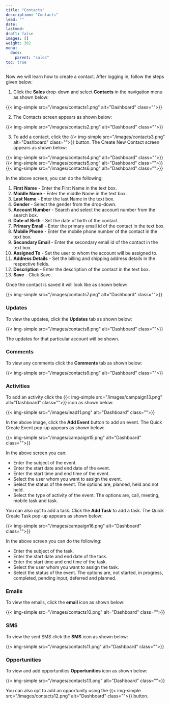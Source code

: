 ```yaml
---
title: "Contacts"
description: "Contacts"
lead: ""
date:
lastmod:
draft: false
images: []
weight: 302
menu:
  docs:
    parent: "sales"
toc: true
---
```


Now we will learn how to create a contact. After logging in, follow the steps given below:

1.	Click the **Sales** drop-down and select **Contacts** in the navigation menu as shown below:

 {{< img-simple src="/images/contacts1.png"  alt="Dashboard" class="">}}

2.	The Contacts screen appears as shown below:

 {{< img-simple src="/images/contacts2.png"  alt="Dashboard" class="">}}

3.	To add a contact, click the  {{< img-simple src="/images/contacts3.png"  alt="Dashboard" class="">}}  button. The Create New Contact screen appears as shown below:

{{< img-simple src="/images/contacts4.png"  alt="Dashboard" class="">}}
{{< img-simple src="/images/contacts5.png"  alt="Dashboard" class="">}}
{{< img-simple src="/images/contacts6.png"  alt="Dashboard" class="">}}

In the above screen, you can do the following:
1. **First Name** - Enter the First Name in the text box.
2. **Middle Name** - Enter the middle Name in the text box.
3. **Last Name** - Enter the last Name in the text box.
4. **Gender** - Select the gender from the drop-down.
5. **Account Number** - Search and select the account number from the search box.
6. **Date of Birth** - Set the date of birth of the contact.
7. **Primary Email** - Enter the primary email id of the contact in the text box.
8. **Mobile Phone** - Enter the mobile phone number of the contact in the text box.
9. **Secondary Email** - Enter the secondary email id of the contact in the text box.
10. **Assigned To** - Set the user to whom the account will be assigned to.
11. **Address Details** - Set the billing and shipping address details in the respective fields.
12.	**Description** - Enter the description of the contact in the text box.
13.	**Save** - Click Save.

Once the contact is saved it will look like as shown below:

{{< img-simple src="/images/contacts7.png"  alt="Dashboard" class="">}}

### Updates

To view the updates, click the **Updates** tab as shown below:

{{< img-simple src="/images/contacts8.png"  alt="Dashboard" class="">}}

The updates for that particular account will be shown.

### Comments

To view any comments click the **Comments** tab as shown below:

{{< img-simple src="/images/contacts9.png"  alt="Dashboard" class="">}}

### Activities

To add an activity click the {{< img-simple src="/images/campaign13.png"  alt="Dashboard" class="">}} icon as shown below:

{{< img-simple src="/images/lead11.png"  alt="Dashboard" class="">}}

In the above image, click the **Add Event** button to add an event. The Quick Create Event pop-up appears as shown below:

{{< img-simple src="/images/campaign15.png"  alt="Dashboard" class="">}}

In the above screen you can:

* Enter the subject of the event.
* Enter the start date and end date of the event.
* Enter the start time and end time of the event.
* Select the user whom you want to assign the event.
* Select the status of the event. The options are, planned, held and not held.
* Select the type of activity of the event. The options are, call, meeting, mobile task and task.

You can also opt to add a task. Click the **Add Task** to add a task. The Quick Create Task pop-up appears as shown below:

{{< img-simple src="/images/campaign16.png"  alt="Dashboard" class="">}}

In the above screen you can do the following:

* Enter the subject of the task.
* Enter the start date and end date of the task.
* Enter the start time and end time of the task.
* Select the user whom you want to assign the task.
* Select the status of the event. The options are, not started, in progress, completed,  pending input, deferred and planned.

### Emails

To view the emails, click the **email** icon as shown below:

{{< img-simple src="/images/contacts10.png"  alt="Dashboard" class="">}}

### SMS

To view the sent SMS click the **SMS** icon as shown below:

{{< img-simple src="/images/contacts11.png"  alt="Dashboard" class="">}}

### Opportunities

To view and add opportunities **Opportunities** icon as shown below:

{{< img-simple src="/images/contacts13.png"  alt="Dashboard" class="">}}

You can also opt to add an opportunity using the {{< img-simple src="/images/contacts12.png"  alt="Dashboard" class="">}} button.
